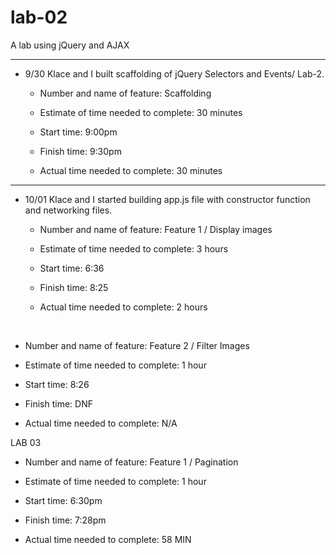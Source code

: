 # lab-02

A lab using jQuery and AJAX
<hr>

- 9/30 Klace and I built scaffolding of jQuery Selectors and Events/ Lab-2.

  - Number and name of feature: Scaffolding

  - Estimate of time needed to complete: 30 minutes

  - Start time: 9:00pm

  - Finish time: 9:30pm

  - Actual time needed to complete: 30 minutes

<hr>

- 10/01 Klace and I started building app.js file with constructor function and networking files.

  - Number and name of feature: Feature 1 / Display images

  - Estimate of time needed to complete: 3 hours

  - Start time: 6:36

  - Finish time: 8:25

  - Actual time needed to complete: 2 hours
<br>

  - Number and name of feature: Feature 2 / Filter Images

  - Estimate of time needed to complete: 1 hour

  - Start time: 8:26

  - Finish time: DNF

  - Actual time needed to complete: N/A
  


LAB 03

  - Number and name of feature: Feature 1 / Pagination

  - Estimate of time needed to complete: 1 hour

  - Start time: 6:30pm

  - Finish time: 7:28pm

  - Actual time needed to complete: 58 MIN
  